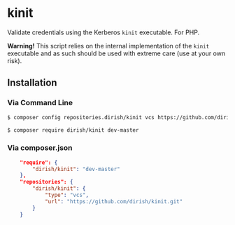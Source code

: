 # kinit
Validate credentials using the Kerberos `kinit` executable. For PHP.

**Warning!** This script relies on the internal implementation of the `kinit` executable and as such should be used with extreme care (use at your own risk).

## Installation
### Via Command Line
```sh
$ composer config repositories.dirish/kinit vcs https://github.com/dirish/kinit.git
```
```sh
$ composer require dirish/kinit dev-master
```
### Via composer.json
```json
    "require": {
        "dirish/kinit": "dev-master"
    },
    "repositories": {
        "dirish/kinit": {
            "type": "vcs",
            "url": "https://github.com/dirish/kinit.git"
        }
    }
```